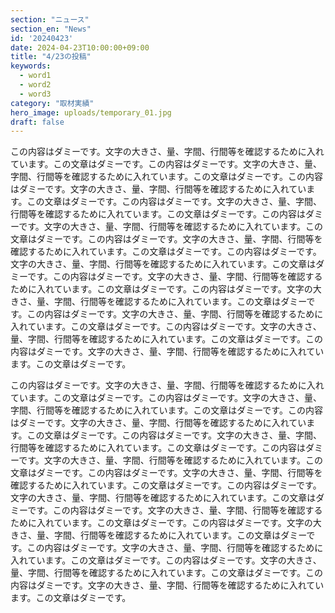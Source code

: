 ```yaml
---
section: "ニュース"
section_en: "News"
id: '20240423'
date: 2024-04-23T10:00:00+09:00
title: "4/23の投稿"
keywords:
  - word1
  - word2
  - word3
category: "取材実績"
hero_image: uploads/temporary_01.jpg
draft: false
---
```


この内容はダミーです。文字の大きさ、量、字間、行間等を確認するために入れています。この文章はダミーです。この内容はダミーです。文字の大きさ、量、字間、行間等を確認するために入れています。この文章はダミーです。この内容はダミーです。文字の大きさ、量、字間、行間等を確認するために入れています。この文章はダミーです。この内容はダミーです。文字の大きさ、量、字間、行間等を確認するために入れています。この文章はダミーです。この内容はダミーです。文字の大きさ、量、字間、行間等を確認するために入れています。この文章はダミーです。この内容はダミーです。文字の大きさ、量、字間、行間等を確認するために入れています。この文章はダミーです。この内容はダミーです。文字の大きさ、量、字間、行間等を確認するために入れています。この文章はダミーです。この内容はダミーです。文字の大きさ、量、字間、行間等を確認するために入れています。この文章はダミーです。この内容はダミーです。文字の大きさ、量、字間、行間等を確認するために入れています。この文章はダミーです。この内容はダミーです。文字の大きさ、量、字間、行間等を確認するために入れています。この文章はダミーです。この内容はダミーです。文字の大きさ、量、字間、行間等を確認するために入れています。この文章はダミーです。この内容はダミーです。文字の大きさ、量、字間、行間等を確認するために入れています。この文章はダミーです。

この内容はダミーです。文字の大きさ、量、字間、行間等を確認するために入れています。この文章はダミーです。この内容はダミーです。文字の大きさ、量、字間、行間等を確認するために入れています。この文章はダミーです。この内容はダミーです。文字の大きさ、量、字間、行間等を確認するために入れています。この文章はダミーです。この内容はダミーです。文字の大きさ、量、字間、行間等を確認するために入れています。この文章はダミーです。この内容はダミーです。文字の大きさ、量、字間、行間等を確認するために入れています。この文章はダミーです。この内容はダミーです。文字の大きさ、量、字間、行間等を確認するために入れています。この文章はダミーです。この内容はダミーです。文字の大きさ、量、字間、行間等を確認するために入れています。この文章はダミーです。この内容はダミーです。文字の大きさ、量、字間、行間等を確認するために入れています。この文章はダミーです。この内容はダミーです。文字の大きさ、量、字間、行間等を確認するために入れています。この文章はダミーです。この内容はダミーです。文字の大きさ、量、字間、行間等を確認するために入れています。この文章はダミーです。この内容はダミーです。文字の大きさ、量、字間、行間等を確認するために入れています。この文章はダミーです。この内容はダミーです。文字の大きさ、量、字間、行間等を確認するために入れています。この文章はダミーです。